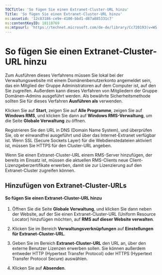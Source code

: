 ```yaml
---
TOCTitle: 'So fügen Sie einen Extranet-Cluster-URL hinzu'
Title: 'So fügen Sie einen Extranet-Cluster-URL hinzu'
ms:assetid: '12c83186-ce9e-4100-bbd1-d87a885331c7'
ms:contentKeyID: 18118769
ms:mtpsurl: 'https://technet.microsoft.com/de-de/library/Cc720193(v=WS.10)'
---
```


So fügen Sie einen Extranet-Cluster-URL hinzu
=============================================

Zum Ausführen dieses Verfahrens müssen Sie lokal bei der Verwaltungswebsite mit einem Domänenbenutzerkonto angemeldet sein, das ein Mitglied der Gruppe Administratoren auf dem Computer ist, auf den Sie zugreifen. Außerdem kann dieses Verfahren von Mitgliedern der Gruppe Domänen-Admins ausgeführt werden. Als bewährte Sicherheitsmethode sollten Sie für dieses Verfahren **Ausführen als** verwenden.

Klicken Sie auf **Start**, zeigen Sie auf **Alle Programme**, zeigen Sie auf **Windows RMS**, und klicken Sie dann auf **Windows RMS-Verwaltung**, um die Seite **Globale Verwaltung** zu öffnen.

Registrieren Sie den URL in DNS (Domain Name System), und überprüfen Sie, ob er einwandfrei ausgeführt und über das Internet-Extranet verfügbar ist. Wenn SSL (Secure Sockets Layer) für die Webdienstedateien aktiviert ist, müssen Sie HTTPS für den Cluster-URL angeben.

Wenn Sie einen Extranet-Cluster-URL einem RMS-Server hinzufügen, der bereits im Einsatz ist, müssen die aktuellen RMS-Clients neue Client-Lizenzgeberzertifikate erwerben, damit sie zur Lizenzierung auf den Extranet-Cluster zugreifen können.

Hinzufügen von Extranet-Cluster-URLs
------------------------------------

#### So fügen Sie einen Extranet-Cluster-URL hinzu

1.  Öffnen Sie die Seite **Globale Verwaltung**, und klicken Sie dann neben der Website, auf der Sie einen Extranet-Cluster-URL (Uniform Resource Locator) hinzufügen möchten, auf **RMS auf dieser Website verwalten**.

2.  Klicken Sie im Bereich **Verwaltungsverknüpfungen** auf **Einstellungen für Extranet-Cluster-URL**.

3.  Geben Sie im Bereich **Extranet-Cluster-URL** den URL an, über den externe Benutzer Lizenzen erwerben sollen. Sie können außerdem entweder HTTP (Hypertext Transfer Protocol) oder HTTPS (Hypertext Transfer Protocol Secure) auswählen.

4.  Klicken Sie auf **Absenden**.
